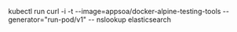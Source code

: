 kubectl run curl -i -t --image=appsoa/docker-alpine-testing-tools --generator="run-pod/v1" -- nslookup elasticsearch
